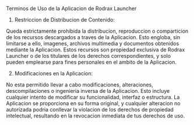 Terminos de Uso de la Aplicacion de Rodrax Launcher

1. Restriccion de Distribucion de Contenido:


Queda estrictamente prohibida la distribucion, reproduccion o comparticion de los recursos descargados a traves de la Aplicacion. Esto engloba, sin limitarse a ello, imagenes, archivos multimedia y documentos obtenidos mediante la Aplicacion. Estos recursos son propiedad exclusiva de Rodrax Launcher o de los titulares de los derechos correspondientes, y solo pueden emplearse para fines personales en el ambito de la Aplicacion.

2. Modificaciones en la Aplicacion:


No esta permitido llevar a cabo modificaciones, alteraciones, descompilaciones o ingenieria inversa de la Aplicacion. Esto incluye cualquier intento de modificar su funcionalidad, interfaz o estructura. La Aplicacion se proporciona en su forma original, y cualquier alteracion no autorizada podria conllevar la violacion de los derechos de propiedad intelectual, resultando en la revocacion inmediata de tus derechos de uso.